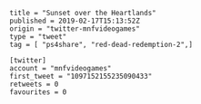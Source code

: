 ```
title = "Sunset over the Heartlands"
published = 2019-02-17T15:13:52Z
origin = "twitter-mnfvideogames"
type = "tweet"
tag = [ "ps4share", "red-dead-redemption-2",]

[twitter]
account = "mnfvideogames"
first_tweet = "1097152155235090433"
retweets = 0
favourites = 0
```

<p class='image'><img src='https://mnf.m17s.net/2019/02/17/DzneEa6XgAADjor.jpg' alt=''></p>

